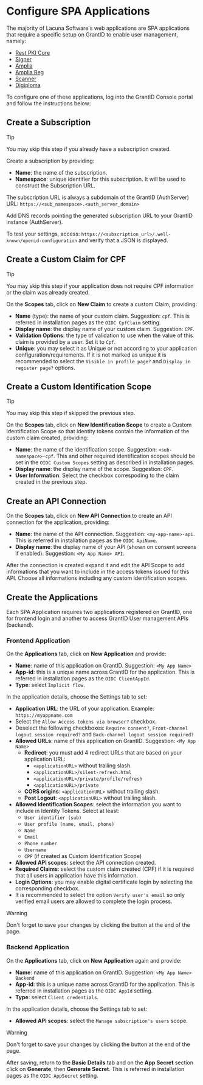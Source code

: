﻿# Configure SPA Applications

The majority of Lacuna Software's web applications are SPA applications that require a specific setup on GrantID to enable user management, namely:

* [Rest PKI Core](../../rest-pki/core/index.md)
* [Signer](../../signer/index.md)
* [Amplia](../../amplia/index.md)
* [Amplia Reg](../../amplia-reg/index.md)
* [Scanner](../../scanner/index.md)
* [Digiploma](../../digiploma/index.md)

To configure one of these applications, log into the GrantID Console portal and follow the instructions below:

## Create a Subscription 

> [!TIP]
> You may skip this step if you already have a subscription created.

Create a subscription by providing: 

* **Name**: the name of the subscription.
* **Namespace**: unique identifier for this subscription. It will be used to construct the Subscription URL.

The subscription URL is always a subdomain of the GrantID (AuthServer) URL: `https://<sub_namespace>.<auth_server_domain>`

Add DNS records pointing the generated subscription URL to your GrantID instance (AuthServer).

To test your settings, access: `https://<subscription_url>/.well-known/openid-configuration` and verify that a JSON is displayed.

## Create a Custom Claim for CPF

> [!TIP]
> You may skip this step if your application does not require CPF information or the claim was already created.

On the **Scopes** tab, click on **New Claim** to create a custom Claim, providing: 

* **Name** (type): the name of your custom claim. Suggestion: `cpf`. This is referred in installation pages as the `OIDC CpfClaim` setting.
* **Display name**: the display name of your custom claim. Suggestion: `CPF`.
* **Validation Options**: the type of validation to use when the value of this claim is provided by a user. Set it to `Cpf`.
* **Unique**: you may select it as Unique or not according to your application configuration/requirements. If it is not marked as unique it is recommended
to select the `Visible in profile page?` and `Display in register page?` options.


## Create a Custom Identification Scope

> [!TIP]
> You may skip this step if skipped the previous step.

On the **Scopes** tab, click on **New Identification Scope** to create a Custom Identification Scope so that identity tokens contain the information of the custom claim created, providing:

* **Name**: the name of the identification scope. Suggestion: `<sub-namespace>-cpf`. This and other required identification scopes should be set in the `OIDC Custom Scopes` setting as described in installation pages.
* **Display name**: the display name of the scope. Suggestion: `CPF`.
* **User Information**: Select the checkbox correspoding to the claim created in the previous step.

## Create an API Connection

On the **Scopes** tab, click on **New API Connection** to create an API connection for the application, providing:

* **Name**: the name of the API connection. Suggestion: `<my-app-name>-api`. This is referred in installation pages as the `OIDC ApiName`.
* **Display name**: the display name of your API (shown on consent screens if enabled). Suggestion: `<My App Name> API`.

After the connection is created expand it and edit the API Scope to add informations that you want to include in the access tokens issued for this API.
Choose all informations including any custom identification scopes.

## Create the Applications

Each SPA Application requires two applications registered on GrantID, one for frontend login and another to access GrantID User management APIs (backend).

### Frontend Application

On the **Applications** tab, click on **New Application** and provide:

* **Name**: name of this application on GrantID. Suggestion: `<My App Name>`
* **App-id**: this is a unique name across GrantID for the application. This is referred in installation pages as the `OIDC ClientAppId`.
* **Type**: select `Implicit flow`.

In the application details, choose the Settings tab to set:

* **Application URL**: the URL of your application. Example: `https://myappname.com`
* Select the `Allow Access tokens via browser?` checkbox.
* Deselect the following checkboxes: `Require consent?`, `Front-channel logout session required?` and `Back-channel logout session required?`
* **Allowed URLs**: name of this application on GrantID. Suggestion: `<My App Name>`
  * **Redirect**: you must add 4 redirect URLs that are based on your application URL:
    * `<applicationURL>` without trailing slash.
    * `<applicationURL>/silent-refresh.html`
    * `<applicationURL>/private/profile/refresh`
    * `<applicationURL>/private`
  * **CORS origins**: `<applicationURL>` without trailing slash.
  * **Post Logout**: `<applicationURL>` without trailing slash.
* **Allowed Identification Scopes**: select the information you want to include in Identity Tokens. Select at least: 
  * `User identifier (sub)`
  * `User profile (name, email, phone)`
  * `Name`
  * `Email` 
  * `Phone number` 
  * `Username`
  * `CPF` (if created as Custom Identification Scope)
* **Allowed API scopes**: select the API connection created.
* **Required Claims**: select the custom claim created (CPF) if it is required that all users in application have this information.
* **Login Options**: you may enable digital certificate login by selecting the corresponding checkbox. 
* It is recommended to select the option `Verify user's email` so only verified email users are allowed to complete the login process.

> [!WARNING]
> Don't forget to save your changes by clicking the button at the end of the page.

### Backend Application

On the **Applications** tab, click on **New Application** again and provide:

* **Name**: name of this application on GrantID. Suggestion: `<My App Name> Backend`
* **App-id**: this is a unique name across GrantID for the application. This is referred in installation pages as the `OIDC AppId` setting.
* **Type**: select `Client credentials`.

In the application details, choose the Settings tab to set:

* **Allowed API scopes**: select the `Manage subscription's users` scope.

> [!WARNING]
> Don't forget to save your changes by clicking the button at the end of the page.

After saving, return to the **Basic Details** tab and on the **App Secret** section click on **Generate**, then **Generate Secret**.
This is referred in installation pages as the `OIDC AppSecret` setting.
